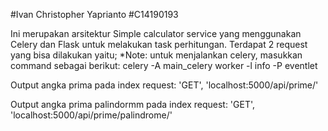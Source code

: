 #Ivan Christopher Yaprianto
#C14190193

Ini merupakan arsitektur Simple calculator service yang menggunakan Celery dan Flask untuk melakukan task perhitungan. Terdapat 2 request yang bisa dilakukan yaitu;
*Note: untuk menjalankan celery, masukkan command sebagai berikut: celery -A main_celery  worker -l info -P eventlet

Output angka prima pada index request: 'GET', 'localhost:5000/api/prime/<index>'

Output angka prima palindormm pada index request: 'GET', 'localhost:5000/api/prime/palindrome/<index>'